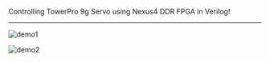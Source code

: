 Controlling TowerPro 9g Servo using Nexus4 DDR FPGA in Verilog!

********************************************************************************************
![demo1](https://github.com/user-attachments/assets/5716d3de-3367-416d-b3d6-9ee093bfc023)

![demo2](https://github.com/user-attachments/assets/a884e000-de8c-421b-8c80-dbe908010dab)

